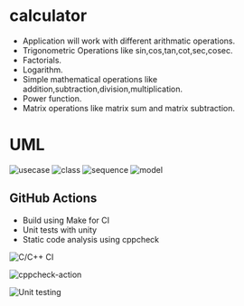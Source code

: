 # calculator
 
* Application will work with different arithmatic operations.
* Trigonometric Operations like sin,cos,tan,cot,sec,cosec.
* Factorials.
* Logarithm.
* Simple mathematical operations like addition,subtraction,division,multiplication.
* Power function.
* Matrix operations like matrix sum and matrix subtraction.





# UML
 ![usecase](https://github.com/99002463/calculator/blob/master/UML/usecase.png)
 ![class](https://github.com/99002463/calculator/blob/master/UML/class.png)
 ![sequence](https://github.com/99002463/calculator/blob/master/UML/sequence.png)
 ![model](https://github.com/99002463/calculator/blob/master/UML/model.png)




## GitHub Actions
* Build using Make for CI
* Unit tests with unity
* Static code analysis using cppcheck


![C/C++ CI](https://github.com/99002463/calculator/workflows/C/C++%20CI/badge.svg)      


![cppcheck-action](https://github.com/99002463/calculator/workflows/cppcheck-action/badge.svg)




![Unit testing](https://github.com/99002463/calculator/workflows/Unit%20testing/badge.svg)

